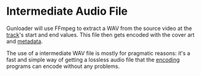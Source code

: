 # Intermediate Audio File

Gunloader will use FFmpeg to extract a WAV from the source video at the [track](./track.md)'s start and end values. This file then gets encoded with the cover art and [metadata](./metadata.md).

The use of a intermediate WAV file is mostly for pragmatic reasons: it's a fast and simple way of getting a lossless audio file that the [encoding](./encoding.md) programs can encode without any problems.